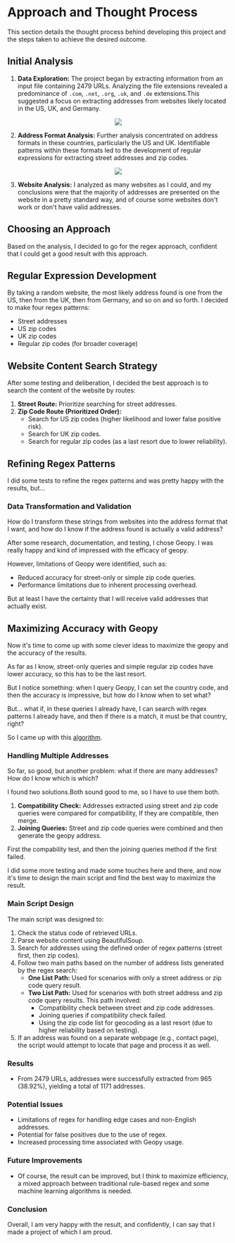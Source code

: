 # Approach and Thought Process

This section details the thought process behind developing this project and the steps taken to achieve the desired outcome.

## Initial Analysis

1. **Data Exploration:** The project began by extracting information from an input file containing 2479 URLs. Analyzing the file extensions revealed a predominance of `.com`, `.net`, `.org`, `.uk`, and `.de` extensions.This suggested a focus on extracting addresses from websites likely located in the US, UK, and Germany.

<p align="center">
<img src="https://github.com/cristiol/Address-extraction-project/assets/142798921/2539d98d-b8d6-49ac-a44c-5fbe9950a734">
</p>

2. **Address Format Analysis:**  Further analysis concentrated on address formats in these countries, particularly the US and UK. Identifiable patterns within these formats led to the development of regular expressions for extracting street addresses and zip codes.
<p align="center">
  <img src="https://github.com/cristiol/Address-extraction-project/assets/142798921/a7ad1260-6817-484a-a4f5-78f987ca3364">
</p>

3. **Website Analysis:** I analyzed as many websites as I could, and my conclusions were that the majority of addresses are presented on the website in a pretty standard way, and of course some websites don't work or don't have valid addresses.

##  Choosing an Approach

Based on the analysis, I decided to go for the regex approach, confident that I could get a good result with this approach.

##  Regular Expression Development

By taking a random website, the most likely address found is one from the US, then from the UK, then from Germany, and so on and so forth. I decided to make four regex patterns:

* Street addresses
* US zip codes
* UK zip codes
* Regular zip codes (for broader coverage)

##  Website Content Search Strategy

After some testing and deliberation, I decided the best approach is to search the content of the website by routes:

1. **Street Route:**  Prioritize searching for street addresses.
2. **Zip Code Route (Prioritized Order):**
    * Search for US zip codes (higher likelihood and lower false positive risk).
    * Search for UK zip codes.
    * Search for regular zip codes (as a last resort due to lower reliability).

##  Refining Regex Patterns

I did some tests to refine the regex patterns and was pretty happy with the results, but...

###  Data Transformation and Validation

How do I transform these strings from websites into the address format that I want, and how do I know if the address found is actually a valid address? 

After some research, documentation, and testing, I chose Geopy. I was really happy and kind of impressed with the efficacy of geopy.

However, limitations of Geopy were identified, such as:

* Reduced accuracy for street-only or simple zip code queries.
* Performance limitations due to inherent processing overhead.

But at least I have the certainty that I will receive valid addresses that actually exist. 

##  Maximizing Accuracy with Geopy

Now it's time to come up with some clever ideas to maximize the geopy and the accuracy of the results.

As far as I know, street-only queries and simple regular zip codes have lower accuracy, so this has to be the last resort.

But I notice something: when I query Geopy, I can set the country code, and then the accuracy is impressive, but how do I know when to set what? 

But... what if, in these queries I already have, I can search with regex patterns I already have, and then if there is a match, it must be that country, right?

So I came up with this [algorithm](https://github.com/cristiol/Address-extraction-project/blob/main/extraction_algorithm/geopy_validation.).

###  Handling Multiple Addresses

So far, so good, but another problem: what if there are many addresses? How do I know which is which?

I found two solutions.Both sound good to me, so I have to use them both.

1. **Compatibility Check:** Addresses extracted using street and zip code queries were compared for compatibility, If they are compatible, then merge.
2. **Joining Queries:** Street and zip code queries were combined and then generate the geopy address.

First the compability test, and then the joining queries method if the first failed.

I did some more testing and made some touches here and there, and now it's time to design the main script and find the best way to maximize the result.

###  Main Script Design

The main script was designed to:

1. Check the status code of retrieved URLs.
2. Parse website content using BeautifulSoup.
3. Search for addresses using the defined order of regex patterns (street first, then zip codes).
4. Follow two main paths based on the number of address lists generated by the regex search:
    * **One List Path:** Used for scenarios with only a street address or zip code query result.
    * **Two List Path:** Used for scenarios with both street address and zip code query results. This path involved:
        * Compatibility check between street and zip code addresses.
        * Joining queries if compatibility check failed.
        * Using the zip code list for geocoding as a last resort (due to higher reliability based on testing).
5. If an address was found on a separate webpage (e.g., contact page), the script would attempt to locate that page and process it as well.

###  Results

* From 2479 URLs, addresses were successfully extracted from 965 (38.92%), yielding a total of 1171 addresses.

###  Potential Issues

* Limitations of regex for handling edge cases and non-English addresses.
* Potential for false positives due to the use of regex.
* Increased processing time associated with Geopy usage.

###  Future Improvements

* Of course, the result can be improved, but I think to maximize efficiency, a mixed approach between traditional rule-based regex and some machine learning algorithms is needed.

###  Conclusion

Overall, I am very happy with the result, and confidently, I can say that I made a project of which I am proud.
